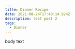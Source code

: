 ```yaml
---
title: Dinner Recipe
date: 2021-08-24T17:40:14.924Z
description: test post 2
tags:
  - Dinner
---
```

body text